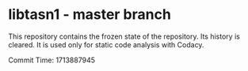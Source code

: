 # libtasn1 - master branch

This repository contains the frozen state of the repository.
Its history is cleared. It is used only for static code
analysis with Codacy.

Commit Time: 1713887945